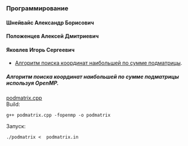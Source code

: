 ### Программирование  
#### Шнейвайс Александр Борисович  
#### Положенцев Алексей Дмитриевич  
#### Яковлев Игорь Сергеевич  
 + [Алгоритм поиска координат наибольшей по сумме подматрицы](#podmatrix_cpp). 

##### <a name="podmatrix_cpp"></a> Алгоритм поиска координат наибольшей по сумме подматрицы используя OpenMP.

[podmatrix.cpp](https://github.com/paantya/Astro/blob/master/3s/programming/podmatrix.cpp "Open podmatrix.cpp")   
Build:

    g++ podmatrix.cpp -fopenmp -o podmatrix
Запуск:

    ./podmatrix <  podmatrix.in

